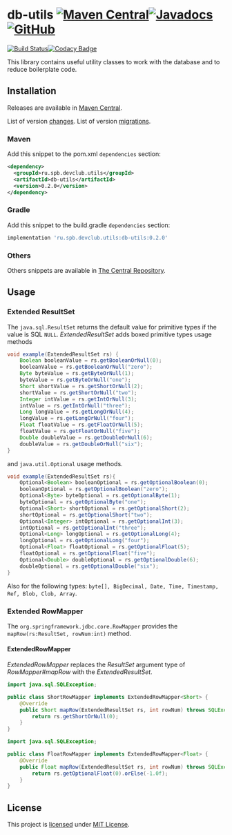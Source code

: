# db-utils [![Maven Central](https://img.shields.io/maven-central/v/ru.spb.devclub.utils/db-utils)](https://search.maven.org/artifact/ru.spb.devclub.utils/db-utils/0.2.0/jar)[![Javadocs](https://www.javadoc.io/badge/ru.spb.devclub.utils/db-utils.svg)](https://www.javadoc.io/doc/ru.spb.devclub.utils/db-utils/0.2.0)[![GitHub](https://img.shields.io/github/license/devclubspb/db-utils?style=flat&&color=informational)](LICENSE)

[![Build Status](https://travis-ci.com/devclubspb/db-utils.svg?branch=master)](https://travis-ci.com/devclubspb/db-utils)[![Codacy Badge](https://api.codacy.com/project/badge/Grade/cf3eeffef5864b09aa9f29ca7c4cd8b9)](https://www.codacy.com/manual/alexengrig/db-utils?utm_source=github.com&amp;utm_medium=referral&amp;utm_content=devclubspb/db-utils&amp;utm_campaign=Badge_Grade)

This library contains useful utility classes to work with the database and to reduce boilerplate code.

## Installation

Releases are available in [Maven Central](https://repo1.maven.org/maven2/ru/spb/devclub/utils/db-utils/).

List of version [changes](CHANGES.md). 
List of version [migrations](MIGRATION.md).

### Maven

Add this snippet to the pom.xml `dependencies` section:

```xml
<dependency>
  <groupId>ru.spb.devclub.utils</groupId>
  <artifactId>db-utils</artifactId>
  <version>0.2.0</version>
</dependency>
```

### Gradle

Add this snippet to the build.gradle `dependencies` section:

```groovy
implementation 'ru.spb.devclub.utils:db-utils:0.2.0'
```

### Others

Others snippets are available in [The Central Repository](https://search.maven.org/artifact/ru.spb.devclub.utils/db-utils/0.2.0/jar).

## Usage

### Extended ResultSet

The `java.sql.ResultSet` returns the default value for primitive types if the value is SQL `NULL`.
_ExtendedResultSet_ adds boxed primitive types usage methods

```java
void example(ExtendedResultSet rs) {
    Boolean booleanValue = rs.getBooleanOrNull(0);
    booleanValue = rs.getBooleanOrNull("zero");
    Byte byteValue = rs.getByteOrNull(1);
    byteValue = rs.getByteOrNull("one");
    Short shortValue = rs.getShortOrNull(2);
    shortValue = rs.getShortOrNull("two");
    Integer intValue = rs.getIntOrNull(3);
    intValue = rs.getIntOrNull("three");
    Long longValue = rs.getLongOrNull(4);
    longValue = rs.getLongOrNull("four");
    Float floatValue = rs.getFloatOrNull(5);
    floatValue = rs.getFloatOrNull("five");
    Double doubleValue = rs.getDoubleOrNull(6);
    doubleValue = rs.getDoubleOrNull("six");
}
```

and `java.util.Optional` usage methods.

```java
void example(ExtendedResultSet rs){
    Optional<Boolean> booleanOptional = rs.getOptionalBoolean(0);
    booleanOptional = rs.getOptionalBoolean("zero");
    Optional<Byte> byteOptional = rs.getOptionalByte(1);
    byteOptional = rs.getOptionalByte("one");
    Optional<Short> shortOptional = rs.getOptionalShort(2);
    shortOptional = rs.getOptionalShort("two");
    Optional<Integer> intOptional = rs.getOptionalInt(3);
    intOptional = rs.getOptionalInt("three");
    Optional<Long> longOptional = rs.getOptionalLong(4);
    longOptional = rs.getOptionalLong("four");
    Optional<Float> floatOptional = rs.getOptionalFloat(5);
    floatOptional = rs.getOptionalFloat("five");
    Optional<Double> doubleOptional = rs.getOptionalDouble(6);
    doubleOptional = rs.getOptionalDouble("six");
}
```

Also for the following types: `byte[], BigDecimal, Date, Time, Timestamp, Ref, Blob, Clob, Array`.

### Extended RowMapper

The `org.springframework.jdbc.core.RowMapper` provides the `mapRow(rs:ResultSet, rowNum:int)` method.

#### ExtendedRowMapper

_ExtendedRowMapper_ replaces the _ResultSet_ argument type of _RowMapper#mapRow_ with the _ExtendedResultSet_.

```java
import java.sql.SQLException;

public class ShortRowMapper implements ExtendedRowMapper<Short> {
    @Override
    public Short mapRow(ExtendedResultSet rs, int rowNum) throws SQLException {
        return rs.getShortOrNull(0);
    }
}
```
```java
import java.sql.SQLException;

public class FloatRowMapper implements ExtendedRowMapper<Float> {
    @Override
    public Float mapRow(ExtendedResultSet rs, int rowNum) throws SQLException {
        return rs.getOptionalFloat(0).orElse(-1.0f);
    }
}
```

## License

This project is [licensed](LICENSE) under [MIT License](https://opensource.org/licenses/MIT).
